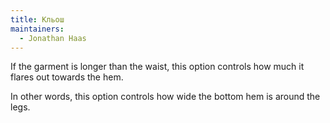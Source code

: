 ```yaml
---
title: Кльош
maintainers:
  - Jonathan Haas
---
```


If the garment is longer than the waist, this option controls how much it flares out towards the hem.

In other words, this option controls how wide the bottom hem is around the legs.
